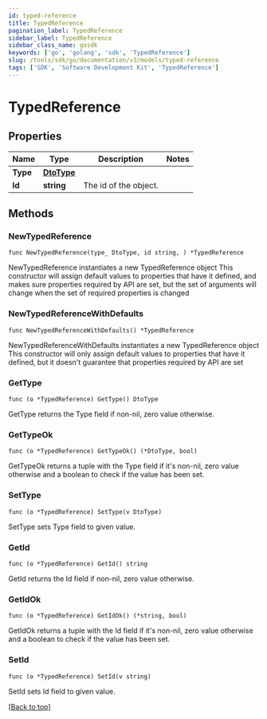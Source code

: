 ```yaml
---
id: typed-reference
title: TypedReference
pagination_label: TypedReference
sidebar_label: TypedReference
sidebar_class_name: gosdk
keywords: ['go', 'golang', 'sdk', 'TypedReference'] 
slug: /tools/sdk/go/documentation/v3/models/typed-reference
tags: ['SDK', 'Software Development Kit', 'TypedReference']
---
```


# TypedReference

## Properties

Name | Type | Description | Notes
------------ | ------------- | ------------- | -------------
**Type** | [**DtoType**](DtoType) |  | 
**Id** | **string** | The id of the object.  | 

## Methods

### NewTypedReference

`func NewTypedReference(type_ DtoType, id string, ) *TypedReference`

NewTypedReference instantiates a new TypedReference object
This constructor will assign default values to properties that have it defined,
and makes sure properties required by API are set, but the set of arguments
will change when the set of required properties is changed

### NewTypedReferenceWithDefaults

`func NewTypedReferenceWithDefaults() *TypedReference`

NewTypedReferenceWithDefaults instantiates a new TypedReference object
This constructor will only assign default values to properties that have it defined,
but it doesn't guarantee that properties required by API are set

### GetType

`func (o *TypedReference) GetType() DtoType`

GetType returns the Type field if non-nil, zero value otherwise.

### GetTypeOk

`func (o *TypedReference) GetTypeOk() (*DtoType, bool)`

GetTypeOk returns a tuple with the Type field if it's non-nil, zero value otherwise
and a boolean to check if the value has been set.

### SetType

`func (o *TypedReference) SetType(v DtoType)`

SetType sets Type field to given value.


### GetId

`func (o *TypedReference) GetId() string`

GetId returns the Id field if non-nil, zero value otherwise.

### GetIdOk

`func (o *TypedReference) GetIdOk() (*string, bool)`

GetIdOk returns a tuple with the Id field if it's non-nil, zero value otherwise
and a boolean to check if the value has been set.

### SetId

`func (o *TypedReference) SetId(v string)`

SetId sets Id field to given value.



[[Back to top]](#) 


